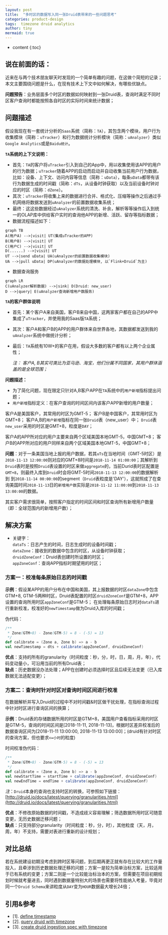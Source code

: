 ```yaml
---
layout: post
title:  "多时区的数据写入同一张Druid表带来的一些问题思考"
categories: product-design
tags:  timezone druid analytics
author: tiny
mermaid: true
---
```


* content
{:toc}

## 说在前面的话：
近来在与两个技术朋友聊天时发现的一个简单有趣的问题，在这做个简短的记录；本文主要围绕问题是什么，在现有技术上下文中如何解决，有哪些优缺点。

**问题预告**：业务层面多个时区的数据如何映射到一张Druid表，查询时满足不同时区客户查询时都能按照各自时区的实际时间来统计数据；

## 问题描述

假设我现在有一套统计分析的`Saas`系统（简称：`TA`），其包含两个模块，用户行为收集模块（简称：`uTracker`）和行为数据统计分析模块（简称：`uAnalyzer`）类似`Google Analytics`或是`Baidu统计`。

**`TA`系统的上下文说明：**
- 首先：`TA`的客户将`uTracker`引入到自己的App中，用以收集使用该APP的用户的行为数据；`uTracker`随着APP的启动而启动并自动收集当前用户行为数据，比如：设备、上下文、访问内容等信息（简称：`uData`），每条`uData`都带有该行为数据生成的时间戳（简称：`dTs`，从设备时钟获取）以及当前设备时钟对应的时区（简称：`dZone`）。
- 其次：`uTracker`将收集上来的数据进行合并、格式化、压缩等操作之后通过手机网络将数据发送到`uAnalyzer`的前置数据收集系统；
- 最终：这这些数据经过`uAnalyzer`系统的清洗、补余，解析等等操作后入到统一的OLAP库中供给客户实时的查询他APP的新增、活跃、留存等指标数据；
- 数据流程描述如下：

```mermaid
graph TB
A(用户A) -->|visit| UT(集成uTracker的APP)
B(用户B) -->|visit| UT
C(用户C) -->|visit| UT
D(......) -->|visit| UT  
UT -->|send uData| UA(uAnalyzer的前置数据收集模块)
UA -->|pull uData| DP(uAnalyzer的数据处理模块, 以`Flink+Druid`为主)  
```

- 数据查询服务

```mermaid
graph LR
C(uAnalyzer解析数据) -->|sink| D(Druid: new_user)
D -->|query| E(uAnalyzer查询新增用户数服务)
```

**`TA`的客户群体说明**
- 首先：某个客户A来自美国，客户B来自中国，这两家客户都在自己的APP中集成了`uTracker`，并使用我的Saas版`TA`系统；
- 其次：客户A和客户B的APP的用户群体来自世界各地，其数据都发送到我的`uAnalyzer`系统中做统计分析；
- 最后：`TA`系统有10W+的客户在用，假设大多数的客户都有以上两个企业属性；

  *注： 客户A, B其实可类比为亚马逊、淘宝，他们分属不同国家，其用户群体涵盖的是全球范围；*

**问题描述：**
- 为了简化问题，现在限定只针对A,B客户APP在`TA`系统中的`用户新增`指标提出问题；
- `用户新增`指标定义：在客户查询的时间区间内该客户APP新增的用户数量；

客户A是美国客户，其常用的时区为GMT-5；
客户B是中国客户，其常用时区为GMT+8；
客户A,B的`用户新增`指标在同一张`Druid`表（new_user）中；
`Druid`表`new_user`采用的时区是GMT+8，粒度是`DAY`；

客户A的APP所对应的用户主要来自两个区域美国本地GMT-5，中国GMT+8；
客户B的APP所对应的用户同样来自两个区域美国本地GMT-5，中国GMT+8；

**问题**：对于一条美国当地上报的用户数据，若其`uTs`在当地时间（GMT-5时区）是`2018-11-13 12:00:00`则对应的GMT+8时间是`2018-11-14 01:00:00`；其解析到`Druid`表时是按照`Druid`表设置的时区来做`aggregate`的，当前Durid表时区配置是`GMT+8`，则最终入库到`Druid`时会将GMT-5时间`2018-11-13 12:00:00`的数据解析到 到`2018-11-14 00:00:00`的segment（`Druid`表粒度是'DAY'），这就照成了在查询美国时间`2018-11-13`日的`新增用户数`实际是`2018-11-12 11:00:00`到`2018-11-13 13:00:00`的数据。

其实客户需求很简单，按照客户指定的时间区间和时区查询所有新增用户数量（即：全球范围内的新增用户数）；

## 解决方案

- 关键字：  
`dataTs`：日志产生的时间，日志生成时的设备时间戳；  
`dataZone`：接收到的数据中包含的时区，从设备时钟获取；  
`druidZoneConf`：Druid表创建时所设置的时区；  
`appZoneConf`：查询APP指标时期望用的时区；  

### 方案一：校准每条原始日志的时间戳

**示例**：假设某APP的用户分布在中国和美国，其上报数据的时区`dataZone`中包含GTM+8, GTM-5两种时区，Druid表配置的时区`druidZoneConf`是GTM+8，APP设置的查询所用时区`appZoneConf`是GTM-5；
在处理每条原始日志时对`dataTs`进行重新校准，校准好的`newTimestamp`做为Druid入库的时间戳；

伪代码：
```scala
/**
 * Zone(GTM+8) - Zone(GTM-5) = 8 - (-5) = 13
 */
def calibrate = (Zone a, Zone b) => a - b
val newTimestamp = dts + calibrate(appZoneConf, druidZoneConf)
```

**优点**：支持的所有的granularity（时间粒度：秒，分，时，日，周，月，年），代码变动量小，可沿用当前的所有Druid表；  
**缺点**：历史数据没办法处理；APP在创建时必须选择时区且后续无法变更（已入库数据无法适配变更）；

### 方案二：查询时针对时区对查询时间区间进行校准

在数据解析并写入Druid的过程中不对时间戳&时区做干扰处理，在指标查询过程中针对时区进行查询区间的换算；

**示例**：Druid表的存储数据所用的时区是GTM+8，美国用户查看指标采用的时区是GTM-5，查询的时间区间是[2018-11-11, 2018-11-13]，根据时区差异校准后的数据查询区间为[2018-11-11 13:00:00, 2018-11-13 13:00:00]；(druid有针对时区的查询方案，但也要求`<=小时`的粒度)

时间校准伪代码：
```scala
/**
 * Zone(GTM+8) - Zone(GTM-5) = 8 - (-5) = 13
 */
def calibrate = (Zone a, Zone b) => a - b
val newStartTime = startTime + calibrate(appZoneConf, druidZoneConf)
val newEndTime = endTime + calibrate(appZoneConf, druidZoneConf)
```

*注*：`Druid`本身的查询也支持时区的转换，可参照如下链接： [http://druid.io/docs/latest/querying/granularities.html](http://druid.io/docs/latest/querying/granularities.html)

**优点**：不修改原始数据的时间戳，不造成歧义容易理解；筛选数据所用时区可随意变更，无历史数据迁移问题；  
**缺点**：只支持部分granularity（时间粒度：秒，分，时），其他粒度（天，月，周，年）不支持，需要对表进行重新的设计规划；

## 对比总结

若在系统建设初期没考虑到跨时区等问题，到后期再更正就有存在比较大的工作量投入，且牵涉到历史数据处理迁移的问题；方案一是较为简单治标方案，比较适用于已有系统的变更；方案二则是一个比较能治标治本的方案，但需要在项目初期规划时候就考量进去，同时遇到数据量特别大的场景也需要将性能纳入考量，毕竟对同一个`Druid Schema`来讲粒度从`DAY`变为`HOUR`数据最大增长24倍；

## 引用&参考

- [1]. [define timestamp](https://baike.baidu.com/item/时间戳)
- [2]. [query druid with timezone](http://druid.io/docs/latest/querying/granularities.html)
- [3]. [create druid ingestion spec with timezone ](http://druid.io/docs/latest/ingestion/ingestion-spec.html)
